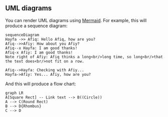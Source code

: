 ## UML diagrams

You can render UML diagrams using [Mermaid](https://mermaidjs.github.io/). For example, this will produce a sequence diagram:

```mermaid
sequenceDiagram
Hayfa ->> Afiq: Hello Afiq, how are you?
Afiq-->>Afiy: How about you Afiy?
Afiq--x Hayfa: I am good thanks!
Afiq-x Afiy: I am good thanks!
Note right of Afiy: Afiq thinks a long<br/>long time, so long<br/>that the text does<br/>not fit on a row.

Afiq-->Hayfa: Checking with Afiy...
Hayfa->Afiy: Yes... Afiy, how are you?
```

And this will produce a flow chart:

```mermaid
graph LR
A[Square Rect] -- Link text --> B((Circle))
A --> C(Round Rect)
B --> D{Rhombus}
C --> D
```
